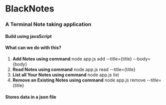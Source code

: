 # BlackNotes
### A Terminal Note taking application
#### Build using javaScript
#### What can we do with this?
1. **Add Notes using command** node app.js add --title={title} --body={body}
2. **Read Notes using command** node app.js read --title={title}
3. **List all Your Notes using command** node app.js list
4. **Remove an Existing Notes using command** node app.js remove --title={title}
<!-- ![image](https://github.com/sumitgupta7132/BlackNotes/blob/master/Img/note1.png)
![image](https://github.com/sumitgupta7132/BlackNotes/blob/master/Img/notes2.png) -->
#### Stores data in a json file
